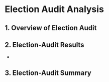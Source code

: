 # Election Audit Analysis

## 1. Overview of Election Audit



## 2. Election-Audit Results
*



## 3. Election-Audit Summary

